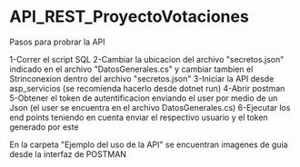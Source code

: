 # API_REST_ProyectoVotaciones

Pasos para probrar la API

1-Correr el script SQL
2-Cambiar la ubicacion del archivo "secretos.json" indicado en el archivo "DatosGenerales.cs" y cambiar tambien el Strinconexion dentro del archivo "secretos.json"
3-Iniciar la API desde asp_servicios (se recomienda hacerlo desde dotnet run)
4-Abrir postman  
5-Obtener el token de autentificacion enviando el user por medio de un Json (el user se encuentra en el archivo DatosGenerales.cs)
6-Ejecutar los end points teniendo en cuenta enviar el respectivo usuario y el token generado por este

En la carpeta "Ejemplo del uso de la API" se encuentran imagenes de guia desde la interfaz de POSTMAN
